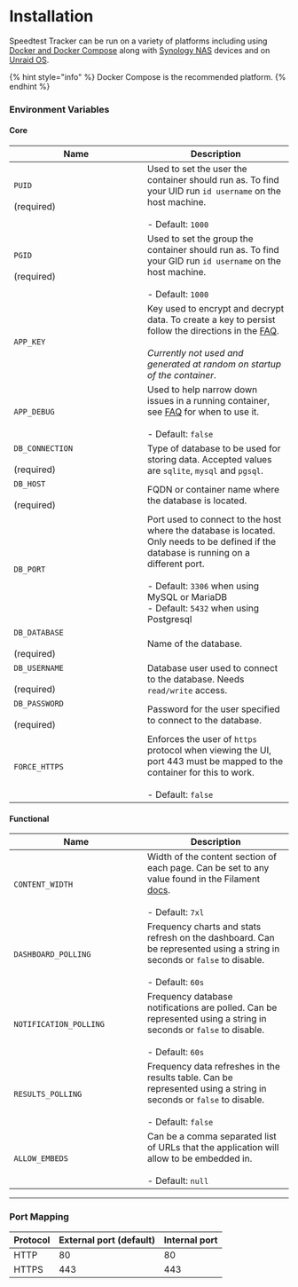 # Installation

Speedtest Tracker can be run on a variety of platforms including using [Docker and Docker Compose](installation.md) along with [Synology NAS](installation-1.md) devices and on [Unraid OS](installation-2.md).

{% hint style="info" %}
Docker Compose is the recommended platform.
{% endhint %}

### Environment Variables

#### Core

<table><thead><tr><th width="225">Name</th><th>Description</th></tr></thead><tbody><tr><td><code>PUID</code><br><br>(required)</td><td>Used to set the user the container should run as. To find your UID run <code>id username</code> on the host machine.<br><br>- Default: <code>1000</code></td></tr><tr><td><code>PGID</code><br><br>(required)</td><td>Used to set the group the container should run as. To find your GID run <code>id username</code> on the host machine.<br><br>- Default: <code>1000</code></td></tr><tr><td><code>APP_KEY</code></td><td>Key used to encrypt and decrypt data. To create a key to persist follow the directions in the <a href="../../help/faqs.md#i-get-a-warning-on-container-start-up-that-the-app_key-is-missing">FAQ</a>.<br><br><em>Currently not used and generated at random on startup of the container</em>.</td></tr><tr><td><code>APP_DEBUG</code></td><td>Used to help narrow down issues in a running container, see <a href="../../help/faqs.md#im-getting-a-500-or-server-error-error">FAQ</a> for when to use it.<br><br>- Default: <code>false</code></td></tr><tr><td><code>DB_CONNECTION</code><br><br>(required)</td><td>Type of database to be used for storing data. Accepted values are <code>sqlite</code>, <code>mysql</code> and <code>pgsql</code>.</td></tr><tr><td><code>DB_HOST</code><br><br>(required)</td><td>FQDN or container name where the database is located.</td></tr><tr><td><code>DB_PORT</code></td><td>Port used to connect to the host where the database is located. Only needs to be defined if the database is running on a different port.<br><br>- Default: <code>3306</code> when using MySQL or MariaDB<br>- Default: <code>5432</code> when using Postgresql</td></tr><tr><td><code>DB_DATABASE</code><br><br>(required)</td><td>Name of the database.</td></tr><tr><td><code>DB_USERNAME</code><br><br>(required)</td><td>Database user used to connect to the database. Needs <code>read/write</code> access.</td></tr><tr><td><code>DB_PASSWORD</code><br><br>(required)</td><td>Password for the user specified to connect to the database.</td></tr><tr><td><code>FORCE_HTTPS</code></td><td>Enforces the user of <code>https</code> protocol when viewing the UI, port 443 must be mapped to the container for this to work.<br><br>- Default: <code>false</code></td></tr></tbody></table>

#### Functional

<table><thead><tr><th width="225">Name</th><th>Description</th></tr></thead><tbody><tr><td><code>CONTENT_WIDTH</code></td><td>Width of the content section of each page. Can be set to any value found in the Filament <a href="https://filamentphp.com/docs/3.x/panels/configuration#customizing-the-maximum-content-width">docs</a>.<br><br>- Default: <code>7xl</code></td></tr><tr><td><code>DASHBOARD_POLLING</code></td><td>Frequency charts and stats refresh on the dashboard. Can be represented using a string in seconds or <code>false</code> to disable.<br><br>- Default: <code>60s</code></td></tr><tr><td><code>NOTIFICATION_POLLING</code></td><td>Frequency database notifications are polled. Can be represented using a string in seconds or <code>false</code> to disable.<br><br>- Default: <code>60s</code></td></tr><tr><td><code>RESULTS_POLLING</code></td><td>Frequency data refreshes in the results table. Can be represented using a string in seconds or <code>false</code> to disable.<br><br>- Default: <code>false</code></td></tr><tr><td><code>ALLOW_EMBEDS</code></td><td>Can be a comma separated list of URLs that the application will allow to be embedded in.<br><br>- Default: <code>null</code></td></tr></tbody></table>

***

### Port Mapping

<table><thead><tr><th>Protocol</th><th data-type="number">External port (default)</th><th data-type="number">Internal port</th></tr></thead><tbody><tr><td>HTTP</td><td>80</td><td>80</td></tr><tr><td>HTTPS</td><td>443</td><td>443</td></tr></tbody></table>

